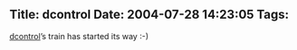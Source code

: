 Title: dcontrol
Date: 2004-07-28 14:23:05
Tags: 
---
<a href="https://alioth.debian.org/projects/dcc/">dcontrol</a>&#8217;s train has started its way :-)
